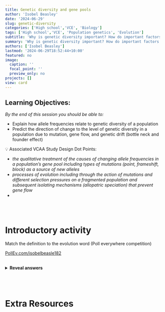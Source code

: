 ```yaml
---
title: Genetic diversity and gene pools
author: 'Isobel Beasley'
date: '2024-06-29'
slug: genetic-diversity
categories: ['High school','VCE', 'Biology']
tags: ['High school','VCE', 'Population genetics', 'Evolution']
subtitle: 'Why is genetic diversity important? How do important factors in evolution (genetic drift, gene flow, mutation, natural selection) impact genetic diversity?'
summary: 'Why is genetic diversity important? How do important factors in evolution (genetic drift, gene flow, mutation, natural selection) impact genetic diversity?'
authors: ['Isobel Beasley']
lastmod: '2024-06-29T18:52:44+10:00'
featured: no
image:
  caption: ''
  focal_point: ''
  preview_only: no
projects: []
view: card
---
```


## Learning Objectives:

*By the end of this session you should be able to:* 

-  Explain how allele frequencies relate to genetic diversity of a population
-  Predict the direction of change to the level of genetic diversity in a population due to mutation, gene flow, and genetic drift (bottle neck and founder effect)


<aside>
💡 Associated VCAA Study Design Dot Points:               <ul> <i> 
<li> the qualitative treatment of the causes of changing allele frequencies in a population’s gene pool including types of mutations (point, frameshift, block) as a source of new alleles 
</li>
<li> 
processes of evolution including through the action of mutations and different selection pressures on a fragmented population and subsequent isolating mechanisms (allopatric speciation) that prevent gene flow 
</li>      
<li> 
</li>
</i> </ul> 

</aside>

<br>
<br>

# Introductory activity

Match the definition to the evolution word (Poll everywhere competition)

[PollEv.com/isobelbeasle182](http://pollev.com/isobelbeasle182)


<br> 

<details>
<summary> <b> Reveal answers </b> </summary>

 **Gene Pool:**

- “the complete set of alleles present in a population”

**Allele Frequency**

- Incidence or proportion of genes which have a particular allele within a population

**Genetic Diversity**

- Amount of variation within a gene pool
    - *How many different alleles?*
    - *What frequency do the alleles occur?*

</details> 
<br>
<br>
<br> 


# Extra Resources
